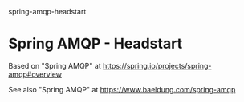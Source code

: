 spring-amqp-headstart
# Spring AMQP - Headstart

Based on "Spring AMQP" at https://spring.io/projects/spring-amqp#overview

See also "Spring AMQP" at https://www.baeldung.com/spring-amqp


